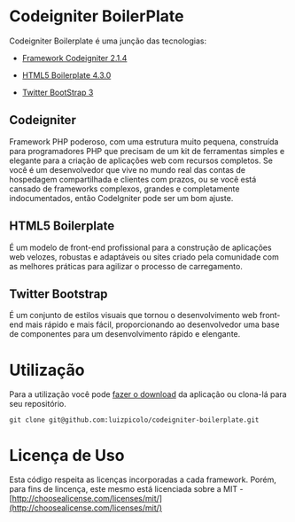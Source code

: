 # Codeigniter BoilerPlate

Codeigniter Boilerplate é uma junção das tecnologias: 

- [Framework Codeigniter 2.1.4](http://ellislab.com/codeigniter)

- [HTML5 Boilerplate 4.3.0](http://html5boilerplate.com/)

- [Twitter BootStrap 3](http://getbootstrap.com/)

## Codeigniter
Framework PHP poderoso, com uma estrutura muito pequena, construída para programadores PHP que precisam de um kit de ferramentas simples e elegante para a criação de aplicações web com recursos completos. Se você é um desenvolvedor que vive no mundo real das contas de hospedagem compartilhada e clientes com prazos, ou se você está cansado de frameworks complexos, grandes e completamente indocumentados, então CodeIgniter pode ser um bom ajuste.

## HTML5 Boilerplate
É um modelo de front-end profissional para a construção de aplicações web velozes, robustas e adaptáveis ​​ou sites criado pela comunidade com as melhores práticas para agilizar o processo de carregamento.

## Twitter Bootstrap
É um conjunto de estilos visuais que tornou o desenvolvimento web front-end mais rápido e mais fácil, proporcionando ao desenvolvedor uma base de componentes para um desenvolvimento rápido e elengante.

# Utilização

Para a utilização você pode [fazer o download](https://github.com/luizpicolo/codeigniter-boilerplate/releases/tag/v0.1) da aplicação ou clona-lá  para seu repositório.

    git clone git@github.com:luizpicolo/codeigniter-boilerplate.git

# Licença de Uso

Esta código respeita as licenças incorporadas a cada framework. Porém, para fins de lincença, este mesmo está licenciada sobre a MIT - [http://choosealicense.com/licenses/mit/](http://choosealicense.com/licenses/mit/)
